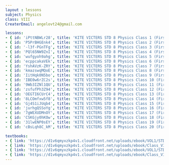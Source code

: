 ```yaml
--- 
layout : lessons 
subject: Physics
class: VIII
CreaterEmail: angelovt24@gmail.com

lessons: 
- { id: 'iPttNBWLr28', title: 'KITE VICTERS STD 8 Physics Class 1 (First Bell-ഫസ്റ്റ് ബെല്‍)' }
- { id: 'P5PrBHGEnk4', title: 'KITE VICTERS STD 8 Physics Class 2 (First Bell-ഫസ്റ്റ് ബെല്‍)' }
- { id: '-l3f-PGnTFg', title: 'KITE VICTERS STD 8 Physics Class 3 (First Bell-ഫസ്റ്റ് ബെല്‍)' }
- { id: 'PQl65NW9ZnI', title: 'KITE VICTERS STD 8 Physics Class 4 (First Bell-ഫസ്റ്റ് ബെല്‍)' }
- { id: 'wufgyoh9ahg', title: 'KITE VICTERS STD 8 Physics Class 5 (First Bell-ഫസ്റ്റ് ബെല്‍)' }
- { id: 'ecppcakaVEk', title: 'KITE VICTERS STD 8 Physics Class 6 (First Bell-ഫസ്റ്റ് ബെല്‍)' }
- { id: 'YshAVzK-ZRY', title: 'KITE VICTERS STD 8 Physics Class 7 (First Bell-ഫസ്റ്റ് ബെല്‍)' }
- { id: 'kmazswqMQoE', title: 'KITE VICTERS STD 8 Physics Class 8 (First Bell-ഫസ്റ്റ് ബെല്‍)' }
- { id: 'IitHqk0N5bo', title: 'KITE VICTERS STD 8 Physics Class 9 (First Bell-ഫസ്റ്റ് ബെല്‍)' }
- { id: 'IBE0w6rZC2s', title: 'KITE VICTERS STD 8 Physics Class 10 (First Bell-ഫസ്റ്റ് ബെല്‍)' }
- { id: '9Wb3IZNl1QU', title: 'KITE VICTERS STD 8 Physics Class 11 (First Bell-ഫസ്റ്റ് ബെല്‍)' }
- { id: 'zsfufPh3Z94', title: 'KITE VICTERS STD 8 Physics Class 12 (First Bell-ഫസ്റ്റ് ബെല്‍)' }
- { id: 'OEGTI6CUrC4', title: 'KITE VICTERS STD 8 Physics Class 13 (First Bell-ഫസ്റ്റ് ബെല്‍)' }
- { id: '8LCOmfxw5f8', title: 'KITE VICTERS STD 8 Physics Class 14 (First Bell-ഫസ്റ്റ് ബെല്‍)' }
- { id: 'Gj4S1iJUqb4', title: 'KITE VICTERS STD 8 Physics Class 15 (First Bell-ഫസ്റ്റ് ബെല്‍)' }
- { id: 'jurhgQSSoYg', title: 'KITE VICTERS STD 8 Physics Class 16 (First Bell-ഫസ്റ്റ് ബെല്‍)' }
- { id: '7gWEXUDMnOY', title: 'KITE VICTERS STD 8 Physics Class 17 (First Bell-ഫസ്റ്റ് ബെല്‍)' }
- { id: 'CSKGjy0hKOw', title: 'KITE VICTERS STD 8 Physics Class 18 (First Bell-ഫസ്റ്റ് ബെല്‍)' }
- { id: '31lwENP0sEY', title: 'KITE VICTERS STD 8 Physics Class 19 (First Bell-ഫസ്റ്റ് ബെല്‍)' }
- { id: 'cBsLqh8C_kM', title: 'KITE VICTERS STD 8 Physics Class 20 (First Bell-ഫസ്റ്റ് ബെല്‍)' }

textbooks:
- { link: 'https://d1v6qmyxzkp4v1.cloudfront.net/uploads/ebook/VOL1/STD8/BasicScienceEnglish/BasicScienceEnglish.pdf', title: 'Basic Science part-1' , medium: 'English' }
- { link: 'https://d1v6qmyxzkp4v1.cloudfront.net/uploads/ebook/Class_VIII/Basic%20Science%20English/BasicScienceEnglish.pdf', title: 'Basic Science part-2' , medium: 'English' }
- { link: 'https://d1v6qmyxzkp4v1.cloudfront.net/uploads/ebook/VOL1/STD8/BasicScienceMalayalam/BasicScienceMalayalam.pdf', title: 'Basic Science part-1' , medium: 'Malayalam' }
- { link: 'https://d1v6qmyxzkp4v1.cloudfront.net/uploads/ebook/Class_VIII/Basic%20Science%20Malayalam/BasicScienceMalayalam.pdf', title: 'Basic Science part-2' , medium: 'Malayalam' }
---  
```

